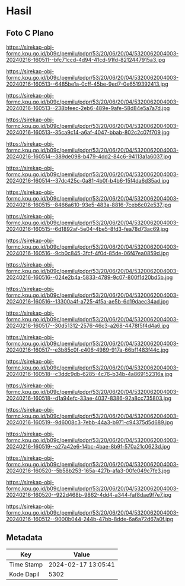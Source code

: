# Hasil

## Foto C Plano

https://sirekap-obj-formc.kpu.go.id/b09c/pemilu/pdpr/53/20/06/20/04/5320062004003-20240216-160511--bfc71ccd-4d94-41cd-91fd-8212447915a3.jpg

https://sirekap-obj-formc.kpu.go.id/b09c/pemilu/pdpr/53/20/06/20/04/5320062004003-20240216-160513--6485be1a-0cff-45be-9ed7-0e6519392413.jpg

https://sirekap-obj-formc.kpu.go.id/b09c/pemilu/pdpr/53/20/06/20/04/5320062004003-20240216-160513--238bfeec-2eb6-489e-9afe-58d84e5a7a7d.jpg

https://sirekap-obj-formc.kpu.go.id/b09c/pemilu/pdpr/53/20/06/20/04/5320062004003-20240216-160513--35ca9c14-a6af-4047-bbab-802c2c07f709.jpg

https://sirekap-obj-formc.kpu.go.id/b09c/pemilu/pdpr/53/20/06/20/04/5320062004003-20240216-160514--389de098-b479-4dd2-84c6-94113a1a6037.jpg

https://sirekap-obj-formc.kpu.go.id/b09c/pemilu/pdpr/53/20/06/20/04/5320062004003-20240216-160514--37dc425c-0a81-4b0f-b4b6-15f4da6d35ad.jpg

https://sirekap-obj-formc.kpu.go.id/b09c/pemilu/pdpr/53/20/06/20/04/5320062004003-20240216-160515--8466a610-93e5-483a-8816-7ceb6c02e537.jpg

https://sirekap-obj-formc.kpu.go.id/b09c/pemilu/pdpr/53/20/06/20/04/5320062004003-20240216-160515--6d1892af-5e04-4be5-8fd3-fea78d73ac69.jpg

https://sirekap-obj-formc.kpu.go.id/b09c/pemilu/pdpr/53/20/06/20/04/5320062004003-20240216-160516--9cb0c845-3fcf-4f0d-85de-06f47ea0859d.jpg

https://sirekap-obj-formc.kpu.go.id/b09c/pemilu/pdpr/53/20/06/20/04/5320062004003-20240216-160516--024e2b4a-5833-4789-9c07-800f1d20bd5b.jpg

https://sirekap-obj-formc.kpu.go.id/b09c/pemilu/pdpr/53/20/06/20/04/5320062004003-20240216-160516--13300a4f-a725-4f5a-ae5b-6d19daec34ad.jpg

https://sirekap-obj-formc.kpu.go.id/b09c/pemilu/pdpr/53/20/06/20/04/5320062004003-20240216-160517--30d51312-2576-46c3-a268-4478f5f4d4a6.jpg

https://sirekap-obj-formc.kpu.go.id/b09c/pemilu/pdpr/53/20/06/20/04/5320062004003-20240216-160517--e3b85c0f-c406-4989-917a-66bf1483f44c.jpg

https://sirekap-obj-formc.kpu.go.id/b09c/pemilu/pdpr/53/20/06/20/04/5320062004003-20240216-160518--c3ddc9db-6285-4c76-b34b-4a869152316a.jpg

https://sirekap-obj-formc.kpu.go.id/b09c/pemilu/pdpr/53/20/06/20/04/5320062004003-20240216-160518--d1a94efc-33ae-4037-8386-92a8cc735803.jpg

https://sirekap-obj-formc.kpu.go.id/b09c/pemilu/pdpr/53/20/06/20/04/5320062004003-20240216-160519--9d6008c3-7ebb-44a3-b971-c94375d5d689.jpg

https://sirekap-obj-formc.kpu.go.id/b09c/pemilu/pdpr/53/20/06/20/04/5320062004003-20240216-160519--a27a42e6-14bc-4bae-8b9f-570a21c0623d.jpg

https://sirekap-obj-formc.kpu.go.id/b09c/pemilu/pdpr/53/20/06/20/04/5320062004003-20240216-160520--5b58b253-165a-427b-afa3-00fe049c7fe3.jpg

https://sirekap-obj-formc.kpu.go.id/b09c/pemilu/pdpr/53/20/06/20/04/5320062004003-20240216-160520--922d468b-9862-4dd4-a344-faf8dae9f7e7.jpg

https://sirekap-obj-formc.kpu.go.id/b09c/pemilu/pdpr/53/20/06/20/04/5320062004003-20240216-160512--9000b044-244b-47bb-8dde-6a6a72d67a0f.jpg


## Metadata

| Key        | Value               |
| ---------- | ------------------- |
| Time Stamp | 2024-02-17 13:05:41 |
| Kode Dapil | 5302                |




